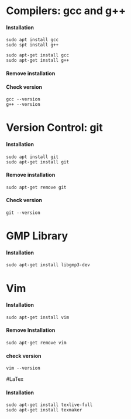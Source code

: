 # Compilers: gcc and g++ 

#### Installation

```
sudo apt install gcc
sudo spt install g++

sudo apt-get install gcc
sudo apt-get install g++
```
#### Remove installation


#### Check version

```
gcc --version
g++ --version
```

# Version Control: git 

#### Installation

```
sudo apt install git
sudo apt-get install git
```

#### Remove installation

```
sudo apt-get remove git
```

#### Check version

```
git --version 
```

# GMP Library

#### Installation

```
sudo apt-get install libgmp3-dev
```

<!-- # Vim 

#### Installation

```

```

#### Remove Installation

```

```

#### check version

```

``` -->

# Vim 

#### Installation

```
sudo apt-get install vim
```

#### Remove Installation

```
sudo apt-get remove vim
```

#### check version

```
vim --version
```

#LaTex

#### Installation
```
sudo apt-get install texlive-full 
sudo apt-get install texmaker
```

